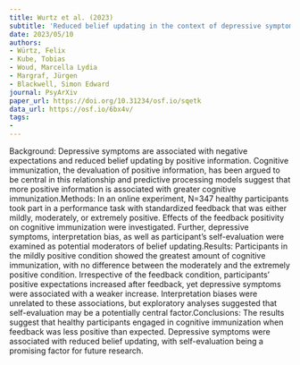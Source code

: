 ```yaml
---
title: Wurtz et al. (2023)
subtitle: 'Reduced belief updating in the context of depressive symptoms – an investigation of the associations with interpretation biases and self-evaluation'
date: 2023/05/10
authors:
- Würtz, Felix
- Kube, Tobias
- Woud, Marcella Lydia
- Margraf, Jürgen
- Blackwell, Simon Edward
journal: PsyArXiv
paper_url: https://doi.org/10.31234/osf.io/sqetk
data_url: https://osf.io/6bx4v/
tags:
-
---
```


Background: Depressive symptoms are associated with negative expectations and reduced belief updating by positive information. Cognitive immunization, the devaluation of positive information, has been argued to be central in this relationship and predictive processing models suggest that more positive information is associated with greater cognitive immunization.Methods: In an online experiment, N=347 healthy participants took part in a performance task with standardized feedback that was either mildly, moderately, or extremely positive. Effects of the feedback positivity on cognitive immunization were investigated. Further, depressive symptoms, interpretation bias, as well as participant’s self-evaluation were examined as potential moderators of belief updating.Results: Participants in the mildly positive condition showed the greatest amount of cognitive immunization, with no difference between the moderately and the extremely positive condition. Irrespective of the feedback condition, participants’ positive expectations increased after feedback, yet depressive symptoms were associated with a weaker increase. Interpretation biases were unrelated to these associations, but exploratory analyses suggested that self-evaluation may be a potentially central factor.Conclusions: The results suggest that healthy participants engaged in cognitive immunization when feedback was less positive than expected. Depressive symptoms were associated with reduced belief updating, with self-evaluation being a promising factor for future research.
